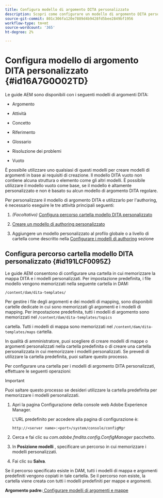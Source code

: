 ```yaml
---
title: Configura modello di argomento DITA personalizzato
description: Scopri come configurare un modello di argomento DITA personalizzato
source-git-commit: 801c306fa120e7889d4b9428fd5bee2849bf1956
workflow-type: tm+mt
source-wordcount: '365'
ht-degree: 2%

---
```



# Configura modello di argomento DITA personalizzato {#id16A7G0O02TD}

Le guide AEM sono disponibili con i seguenti modelli di argomenti DITA:

- Argomento

- Attività

- Concetto

- Riferimento

- Glossario

- Risoluzione dei problemi

- Vuoto


È possibile utilizzare uno qualsiasi di questi modelli per creare modelli di argomenti in base ai requisiti di creazione. Il modello DITA vuoto non contiene alcuna struttura o elemento come gli altri modelli. È possibile utilizzare il modello vuoto come base, se il modello è altamente personalizzato e non è basato su alcun modello di argomento DITA regolare.

Per personalizzare il modello di argomento DITA e utilizzarlo per l&#39;authoring, è necessario eseguire le tre attività principali seguenti:

1. *\(Facoltativo\)* [Configura percorso cartella modello DITA personalizzato](#id191LCF0095Z)

1. [Creare un modello di authoring personalizzato](conf-folder-level.md#id1917D0EG0HJ)

1. Aggiungere un modello personalizzato al profilo globale o a livello di cartella come descritto nella [Configurare i modelli di authoring](conf-folder-level.md#id1889D0IL0Y4) sezione


## Configura percorso cartella modello DITA personalizzato {#id191LCF0095Z}

Le guide AEM consentono di configurare una cartella in cui memorizzare la mappa DITA e i modelli personalizzati. Per impostazione predefinita, i file modello vengono memorizzati nella seguente cartella in DAM:

`/content/dam/dita-templates/`

Per gestire i file degli argomenti e dei modelli di mapping, sono disponibili cartelle dedicate in cui sono memorizzati gli argomenti e i modelli di mapping. Per impostazione predefinita, tutti i modelli di argomento sono memorizzati nel `/content/dam/dita-templates/topics`

cartella. Tutti i modelli di mappa sono memorizzati nel `/content/dam/dita-templates/maps` cartella.

In qualità di amministratore, puoi scegliere di creare modelli di mappe o argomenti personalizzati nella cartella predefinita o di creare una cartella personalizzata in cui memorizzare i modelli personalizzati. Se prevedi di utilizzare la cartella predefinita, puoi saltare questo processo.

Per configurare una cartella per i modelli di argomento DITA personalizzati, effettuare le seguenti operazioni:

>[!IMPORTANT]
>
> Puoi saltare questo processo se desideri utilizzare la cartella predefinita per memorizzare i modelli personalizzati.

1. Apri la pagina Configurazione della console web Adobe Experience Manager.

   L&#39;URL predefinito per accedere alla pagina di configurazione è:

   ```http
   http://<server name>:<port>/system/console/configMgr
   ```

1. Cerca e fai clic su *com.adobe.fmdita.config.ConfigManager* pacchetto.

1. In **Posizione modelli** , specificare un percorso in cui memorizzare i modelli personalizzati.

1. Fai clic su **Salva**.


Se il percorso specificato esiste in DAM, tutti i modelli di mappa e argomenti predefiniti vengono copiati in tale cartella. Se il percorso non esiste, la cartella viene creata con tutti i modelli predefiniti per mappe e argomenti.

**Argomento padre:**[ Configurare modelli di argomenti e mappe](conf-template-tags.md)

